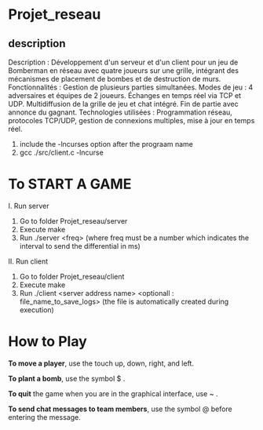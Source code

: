 # Projet_reseau

## description 
Description : Développement d'un serveur et d'un client pour un jeu de Bomberman en réseau avec quatre joueurs sur une grille, intégrant des mécanismes de placement de bombes et de destruction de murs.
Fonctionnalités :
Gestion de plusieurs parties simultanées.
Modes de jeu : 4 adversaires et équipes de 2 joueurs.
Échanges en temps réel via TCP et UDP.
Multidiffusion de la grille de jeu et chat intégré.
Fin de partie avec annonce du gagnant.
Technologies utilisées : Programmation réseau, protocoles TCP/UDP, gestion de connexions multiples, mise à jour en temps réel.

1.  include the -lncurses option after the prograam name
2.  gcc ./src/client.c -lncurse


# To START A GAME

I. Run server

1.  Go to folder Projet_reseau/server
2.  Execute make
3.  Run ./server \<freq> (where freq must be a number which indicates the interval to send the differential in ms)

II. Run client

1.  Go to folder Projet_reseau/client
2.  Execute make
3.  Run ./client \<server address name> \<optionall : file_name_to_save_logs> (the file is automatically created during execution)


# How to Play 

**To move a player**, use the touch up, down, right, and left.

**To plant a bomb**, use the symbol $ . 

**To quit** the game when you are in the graphical interface, use ~ .

**To send chat messages to team members**, use the symbol @ before entering the message.
